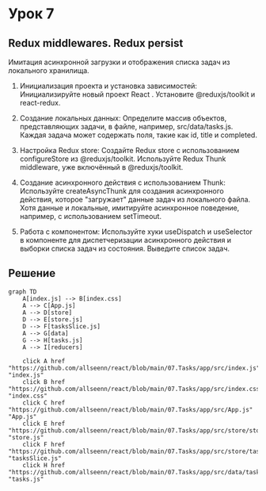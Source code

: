 # Урок 7

## Redux middlewares. Redux persist

Имитация асинхронной загрузки и отображения списка задач из локального хранилища.

1. Инициализация проекта и установка зависимостей: Инициализируйте новый проект React . Установите @reduxjs/toolkit и react-redux.

2. Создание локальных данных: Определите массив объектов, представляющих задачи, в файле, например, src/data/tasks.js. Каждая задача может содержать поля, такие как id, title и completed.

3. Настройка Redux store: Создайте Redux store с использованием configureStore из @reduxjs/toolkit. Используйте Redux Thunk middleware, уже включённый в @reduxjs/toolkit.

4. Создание асинхронного действия с использованием Thunk: Используйте createAsyncThunk для создания асинхронного действия, которое "загружает" данные задач из локального файла. Хотя данные и локальные, имитируйте асинхронное поведение, например, с использованием setTimeout.

5. Работа с компонентом: Используйте хуки useDispatch и useSelector в компоненте для диспетчеризации асинхронного действия и выборки списка задач из состояния. Выведите список задач.

## Решение

```mermaid
graph TD
    A[index.js] --> B[index.css]
    A --> C[App.js]
    A --> D[store]
    D --> E[store.js]
    D --> F[tasksSlice.js]
    A --> G[data]
    G --> H[tasks.js]
    A --> I[reducers]

    click A href "https://github.com/allseenn/react/blob/main/07.Tasks/app/src/index.js" "index.js"
    click B href "https://github.com/allseenn/react/blob/main/07.Tasks/app/src/index.css" "index.css"
    click C href "https://github.com/allseenn/react/blob/main/07.Tasks/app/src/App.js" "App.js"
    click E href "https://github.com/allseenn/react/blob/main/07.Tasks/app/src/store/store.js" "store.js"
    click F href "https://github.com/allseenn/react/blob/main/07.Tasks/app/src/store/tasksSlice.js" "tasksSlice.js"
    click H href "https://github.com/allseenn/react/blob/main/07.Tasks/app/src/data/tasks.js" "tasks.js"

```

